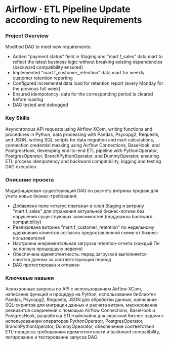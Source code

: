 # Airflow · ETL Pipeline Update according to new Requirements

### Project Overview

Modified DAG to meet new requirements:
- Added "payment status" field in Staging and "mart.f_sales" data mart to reflect the latest business logic without breaking existing dependencies (backward compatibility ensured)
- Implemented "mart.f_customer_retention" data mart for weekly customer retention reporting
- Configured incremental data load for retention report (every Monday for the previous full week)
- Ensured idempotency: data for the corresponding period is cleared before loading
- DAG tested and debugged

### Key Skills

Asynchronous API requests using Airflow XCom, writing functions and procedures in Python, data processing with Pandas, Psycopg2, Requests, and JSON, writing SQL scripts for data migration and mart calculations, connection credential masking using Airflow Connections, BaseHook, and PostgresHook, developing end-to-end ETL pipeline with PythonOperator, PostgresOperator, BranchPythonOperator, and DummyOperator, ensuring ETL process idempotency and backward compatibility, logging and testing DAG execution.

### Описание проекта

Модифицирован существующий DAG по расчету витрины продаж для учета новых бизнес-требований:
- Добавлено поле «статус платежа» в слой Staging и витрину "mart.f_sales" для отражения актуальной бизнес-логики без нарушения существующих зависимостей (поддержка backward compatibility)
- Реализована витрина "mart.f_customer_retention" по недельному удержанию клиентов согласно предоставленной схеме от бизнес-пользователей
- Настроена инкрементальная загрузка retention-отчета (каждый Пн за полную прошедшую неделю)
- Обеспечена идемпотентность: перед загрузкой выполняется очистка данных за соответствующий период
- DAG протестирован и отлажен

### Ключевые навыки

Асинхронные запросы по API с использованием Airflow XCom, написание функций и процедур на Python, использование библиотек Pandas, Psycopg2, Requests, JSON для обработки данных, написание SQL-скриптов для миграции данных и расчета витрин, маскирование реквизитов соединений с помощью Airflow Connections, BaseHook и PostgresHook, разработка ETL-пайплайна для сквозной бизнес-задачи с использованием операторов PythonOperator, PostgresOperator, BranchPythonOperator, DummyOpearator, обеспечение соответствия ETL-процесса требованиям идемпотентности и backward compatibility, логирование и тестирование запуска DAG.
